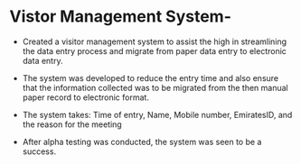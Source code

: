 # Vistor Management System-
* Created a visitor management system to assist the high in streamlining the data entry process and migrate from paper data entry to electronic data entry. 

* The system was developed to reduce the entry time and also ensure that the information collected was to be migrated from the then manual paper record to electronic format. 

* The system takes:  Time of entry, Name, Mobile number, EmiratesID, and the reason for the meeting

* After alpha testing was conducted, the system was seen to be a success. 

